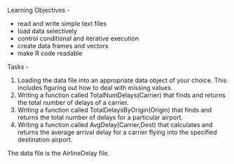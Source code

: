 Learning Objectives -
* read and write simple text files
* load data selectively
* control conditional and iterative execution
* create data frames and vectors
* make R code readable

Tasks - 
  1. Loading the data file into an appropriate data object of your choice. This includes figuring out how to deal with missing values. 
  2. Writing a function called TotalNumDelays(Carrier) that finds and returns the total number of delays of a carrier. 
  3. Writing a function called TotalDelaysByOrigin(Origin) that finds and returns the total number of delays for a particular airport.
  4. Writing a function called AvgDelay(Carrier,Dest) that calculates and returns the average arrival delay for a carrier flying into the 
  specified destination airport.

The data file is the AirlineDelay file.
